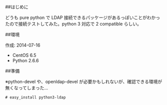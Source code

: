 ##はじめに

どうも pure python で LDAP 接続できるパッケージがあるっぽいことがわかったので接続テストしてみた。python 3 対応で 2 compatible らしい。

##環境

作成: 2014-07-16

- CentOS 6.5
- Python 2.6.6


##準備

※python-devel や、openldap-devel が必要かもしれないが、確認できる環境が無くなってしまった...

```
# easy_install python3-ldap
```


